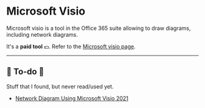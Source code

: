 # Microsoft Visio

<div class="row row-cols-md-2"><div>

Microsoft visio is a tool in the Office 365 suite allowing to draw diagrams, including network diagrams.

It's a **paid tool** 💵. Refer to the [Microsoft visio page](https://www.microsoft.com/en-ca/microsoft-365/visio/flowchart-software).
</div><div>
</div></div>

<hr class="sep-both">

## 👻 To-do 👻

Stuff that I found, but never read/used yet.

<div class="row row-cols-md-2"><div>

* [Network Diagram Using Microsoft Visio 2021](https://www.youtube.com/watch?v=D4OxpdjfjeI)
</div><div>


</div></div>